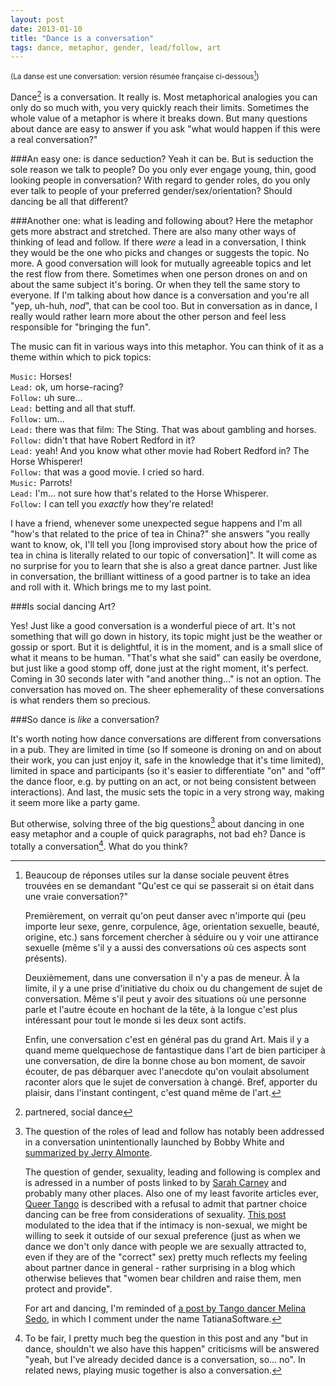 ```yaml
---
layout: post
date: 2013-01-10
title: "Dance is a conversation"
tags: dance, metaphor, gender, lead/follow, art
---
```

<small>(La danse est une conversation: version résumée française ci-dessous[^0])</small>

Dance[^1] is a conversation. It really is. Most metaphorical analogies you can only do so much with, you very quickly reach their limits. Sometimes the whole value of a metaphor is where it breaks down. But many questions about dance are easy to answer if you ask "what would happen if this were a real conversation?"

###An easy one: is dance seduction? 
Yeah it can be. But is seduction the sole reason we talk to people? Do you only ever engage young, thin, good looking people in conversation? With regard to gender roles, do you only ever talk to people of your preferred gender/sex/orientation? Should dancing be all that different?

###Another one: what is leading and following about?
Here the metaphor gets more abstract and stretched. There are also many other ways of thinking of lead and follow. If there *were* a lead in a conversation, I think they would be the one who picks and changes or suggests the topic. No more. A good conversation will look for mutually agreeable topics and let the rest flow from there. Sometimes when one person drones on and on about the same subject it's boring. Or when they tell the same story to everyone. If I'm talking about how dance is a conversation and you're all "yep, uh-huh, *nod*", that can be cool too. But in conversation as in dance, I really would rather learn more about the other person and feel less responsible for "bringing the fun".

The music can fit in various ways into this metaphor. You can think of it as a theme within which to pick topics:

`Music:` Horses!  
`Lead:` ok, um horse-racing?  
`Follow:` uh sure...  
`Lead:` betting and all that stuff.  
`Follow:` um...  
`Lead:` there was that film: The Sting. That was about gambling and horses.  
`Follow:` didn't that have Robert Redford in it?  
`Lead:` yeah! And you know what other movie had Robert Redford in? The Horse Whisperer!  
`Follow:` that was a good movie. I cried so hard.  
`Music:` Parrots!  
`Lead:` I'm... not sure how that's related to the Horse Whisperer.  
`Follow:` I can tell you *exactly* how they're related!  

I have a friend, whenever some unexpected segue happens and I'm all "how's that related to the price of tea in China?" she answers "you really want to know, ok, I'll tell you [long improvised story about how the price of tea in china is literally related to our topic of conversation]". It will come as no surprise for you to learn that she is also a great dance partner. Just like in conversation, the brilliant wittiness of a good partner is to take an idea and roll with it. Which brings me to my last point.

###Is social dancing Art?

Yes! Just like a good conversation is a wonderful piece of art. It's not something that will go down in history, its topic might just be the weather or gossip or sport. But it is delightful, it is in the moment, and is a small slice of what it means to be human. "That's what she said" can easily be overdone, but just like a good stomp off, done just at the right moment, it's perfect. Coming in 30 seconds later with "and another thing..." is not an option. The conversation has moved on. The sheer ephemerality of these conversations is what renders them so precious.

###So dance is *like* a conversation?

It's worth noting how dance conversations are different from conversations in a pub. They are limited in time (so If someone is droning on and on about their work, you can just enjoy it, safe in the knowledge that it's time limited), limited in space and participants (so it's easier to differentiate "on" and "off" the dance floor, e.g. by putting on an act, or not being consistent between interactions). And last, the music sets the topic in a very strong way, making it seem more like a party game.

But otherwise, solving three of the big questions[^2] about dancing in one easy metaphor and a couple of quick paragraphs, not bad eh? Dance is totally a conversation[^3]. What do you think?

[^1]: partnered, social dance

[^2]: The question of the roles of lead and follow has notably been addressed in a conversation unintentionally launched by Bobby White and [summarized by Jerry Almonte](http://jsalmonte.wordpress.com/2011/01/05/follow-this/).

    The question of gender, sexuality, leading and following is complex and is adressed in a number of posts linked to by [Sarah Carney](http://artblog.sarahcarneycreative.com/the-discussion-of-gender-in-lindy-hop/) and probably many other places. Also one of my least favorite articles ever, [Queer Tango](http://tangovoice.wordpress.com/2011/03/22/queer-tango-gay-tango-gender-neutral-tango-alternatives-to-traditional-gender-roles-in-tango/) is described with a refusal to admit that partner choice dancing can be free from considerations of sexuality. [This post](http://yangningyuan.blogspot.fr/2009/08/close-embrace-and-open-embrace-i.html) modulated to the idea that if the intimacy is non-sexual, we might be willing to seek it outside of our sexual preference (just as when we dance we don't only dance with people we are sexually attracted to, even if they are of the "correct" sex) pretty much reflects my feeling about partner dance in general - rather surprising in a blog which otherwise believes that "women bear children and raise them, men protect and provide".

    For art and dancing, I'm reminded of [a post by Tango dancer Melina Sedo](http://melinas-two-cent.blogspot.fr/2011/01/self-reflection.html), in which I comment under the name TatianaSoftware.

[^3]: To be fair, I pretty much beg the question in this post and any "but in dance, shouldn't we also have this happen" criticisms will be answered "yeah, but I've already decided dance is a conversation, so... no". In related news, playing music together is also a conversation.

[^0]: Beaucoup de réponses utiles sur la danse sociale peuvent êtres trouvées en se demandant "Qu'est ce qui se passerait si on était dans une vraie conversation?"

    Premièrement, on verrait qu'on peut danser avec n'importe qui (peu importe leur sexe, genre, corpulence, âge, orientation sexuelle, beauté, origine, etc.) sans forcement chercher à séduire ou y voir une attirance sexuelle (même s'il y a aussi des conversations où ces aspects sont présents). 

    Deuxièmement, dans une conversation il n'y a pas de meneur. À la limite, il y a une prise d'initiative du choix ou du changement de sujet de conversation. Même s'il peut y avoir des situations où une personne parle et l'autre écoute en hochant de la tête, à la longue c'est plus intéressant pour tout le monde si les deux sont actifs.

    Enfin, une conversation c'est en général pas du grand Art. Mais il y a quand meme quelquechose de fantastique dans l'art de bien participer à une conversation, de dire la bonne chose au bon moment, de savoir écouter, de pas débarquer avec l'anecdote qu'on voulait absolument raconter alors que le sujet de conversation à changé. Bref, apporter du plaisir, dans l'instant contingent, c'est quand même de l'art. 


